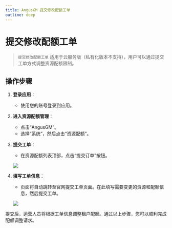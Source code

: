 ```yaml
---
title: AngusGM 提交修改配额工单
outline: deep
---
```


# 提交修改配额工单

> `提交修改配额工单` 适用于云服务版（私有化版本不支持），用户可以通过提交工单方式调整资源配额限制。

## 操作步骤

1. **登录应用**：
    - 使用您的账号登录到应用。

2. **进入资源配额管理**：
    - 点击“AngusGM”。
    - 选择“系统”，然后点击“资源配额”。

3. **提交工单**：
    - 在资源配额列表顶部，点击“提交订单”按钮。

   ![](https://bj-c1-prod-files.xcan.cloud/storage/pubapi/v1/file/quota-order.png?fid=207887511026925849&fpt=I1ScFaUL3ORB6C4JiTyslpy164jWcPOQ6AGyp2H4)

4. **填写工单信息**：
    - 页面将自动跳转至官网提交工单页面。在此填写需要变更的资源和配额信息，然后提交工单。

   ![](https://bj-c1-prod-files.xcan.cloud/storage/pubapi/v1/file/quota-orderinfo.png?fid=207887511026925851&fpt=e9Mi9WeORYVGr6EtkusHWDx3BBaNSBYk4Wd4c1kp)

提交后，运营人员将根据工单信息调整租户配额。通过以上步骤，您可以顺利完成配额调整请求。
